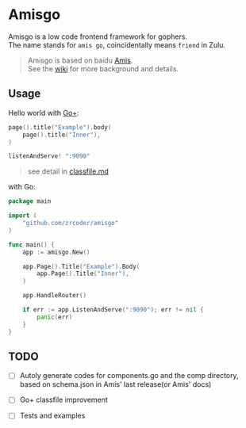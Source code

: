 # Amisgo

Amisgo is a low code frontend framework for gophers.  
The name stands for `amis go`, coincidentally means `friend` in Zulu.

> Amisgo is based on baidu [Amis](https://aisuda.bce.baidu.com/amis).  
> See the [wiki](https://github.com/zrcoder/amisgo/wiki) for more background and details. 

## Usage

Hello world with [Go+](https://goplus.org):

```c
page().title("Example").body(
	page().title("Inner"),
)

listenAndServe! ":9090"
```

> see detail in [classfile.md](classfile.md)

with Go:

```go
package main

import (
	"github.com/zrcoder/amisgo"
)

func main() {
	app := amisgo.New()

	app.Page().Title("Example").Body(
		app.Page().Title("Inner"),
	)

	app.HandleRouter()

	if err := app.ListenAndServe(":9090"); err != nil {
		panic(err)
	}
}
```

## TODO

- [ ] Autoly generate codes for components.go and the comp directory, based on schema.json in Amis' last release(or Amis' docs)

- [ ] Go+ classfile improvement

- [ ] Tests and examples
